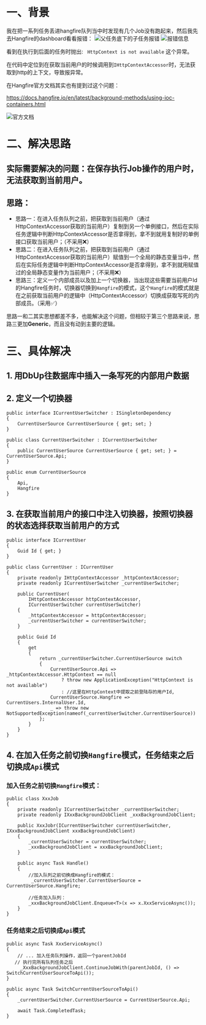 # 一、背景
  我在把一系列任务丢进hangfire队列当中时发现有几个Job没有跑起来，然后我先去Hangfire的dashboard看看报错：
![父任务底下的子任务报错](https://upload-images.jianshu.io/upload_images/20387877-8a9b91e244e0220d.png?imageMogr2/auto-orient/strip%7CimageView2/2/w/1240)
![报错信息](https://upload-images.jianshu.io/upload_images/20387877-92b5fe83c290b8b9.png?imageMogr2/auto-orient/strip%7CimageView2/2/w/1240)

看到在执行到后面的任务时抛出: ` HttpContext is not available` 这个异常。

在代码中定位到在获取当前用户的时候调用到`IHttpContextAccessor`时，无法获取到http的上下文，导致报异常。

在Hangfire官方文档其实也有提到过这个问题：

https://docs.hangfire.io/en/latest/background-methods/using-ioc-containers.html

![官方文档](https://upload-images.jianshu.io/upload_images/20387877-0e7c8fcde7881c02.png?imageMogr2/auto-orient/strip%7CimageView2/2/w/1240)

# 二、解决思路
## 实际需要解决的问题：在保存执行Job操作的用户时，无法获取到当前用户。

## 思路： 
* 思路一：在进入任务队列之前，把获取到当前用户（通过HttpContextAccessor获取的当前用户）复制到另一个单例接口，然后在实际任务逻辑中判断HttpContextAccessor是否拿得到，拿不到就用复制好的单例接口获取当前用户；（不采用❌）
* 思路二：在进入任务队列之前，把获取到当前用户（通过HttpContextAccessor获取的当前用户）赋值到一个全局的静态变量当中，然后在实际任务逻辑中判断HttpContextAccessor是否拿得到，拿不到就用赋值过的全局静态变量作为当前用户；（不采用❌）
* 思路三：定义一个内部成员以及加上一个切换器，当出现这些需要当前用户Id的Hangfire任务时，切换器切换到`Hangfire`的模式，这个`Hangfire`的模式就是在之前获取当前用户的逻辑中（HttpContextAccessor）切换成获取写死的内部成员。（采用✅）

思路一和二其实思想都差不多，也能解决这个问题，但相较于第三个思路来说，思路三更加**Generic**，而且没有动到主要的逻辑。

# 三、具体解决

## 1. 用DbUp往数据库中插入一条写死的内部用户数据

## 2. 定义一个切换器

```
public interface ICurrentUserSwitcher : ISingletonDependency
{
    CurrentUserSource CurrentUserSource { get; set; }
}

public class CurrentUserSwitcher : ICurrentUserSwitcher
{
    public CurrentUserSource CurrentUserSource { get; set; } = CurrentUserSource.Api;
}

public enum CurrentUserSource
{
    Api,
    Hangfire
}
```

## 3. 在获取当前用户的接口中注入切换器，按照切换器的状态选择获取当前用户的方式

```
public interface ICurrentUser
{
    Guid Id { get; }
}

public class CurrentUser : ICurrentUser
{
    private readonly IHttpContextAccessor _httpContextAccessor;
    private readonly ICurrentUserSwitcher _currentUserSwitcher;

    public CurrentUser(
        IHttpContextAccessor httpContextAccessor, 
        ICurrentUserSwitcher currentUserSwitcher)
    {
        _httpContextAccessor = httpContextAccessor;
        _currentUserSwitcher = currentUserSwitcher;
    }

    public Guid Id
    {
        get
        {
            return _currentUserSwitcher.CurrentUserSource switch
            {
                CurrentUserSource.Api => _httpContextAccessor.HttpContext == null 
                    ? throw new ApplicationException("HttpContext is not available") 
                    : //这里在HttpContext中提取之前登陆存的用户Id,
                CurrentUserSource.Hangfire => CurrentUsers.InternalUser.Id,
                _ => throw new NotSupportedException(nameof(_currentUserSwitcher.CurrentUserSource))
            };
        }
    }
}
```

## 4. 在加入任务之前切换`Hangfire`模式，任务结束之后切换成`Api`模式

### 加入任务之前切换`Hangfire`模式：
```
public class XxxJob
{
    private readonly ICurrentUserSwitcher _currentUserSwitcher;
    private readonly IXxxBackgroundJobClient _xxxBackgroundJobClient;

    public XxxJobr(ICurrentUserSwitcher currentUserSwitcher, IXxxBackgroundJobClient xxxBackgroundJobClient)
    {
        _currentUserSwitcher = currentUserSwitcher;
        _xxxBackgroundJobClient = xxxBackgroundJobClient;
    }

    public async Task Handle()
    {
        //加入队列之前切换成Hangfire的模式：
         _currentUserSwitcher.CurrentUserSource = CurrentUserSource.Hangfire;
            
        //任务加入队列：
        _xxxBackgroundJobClient.Enqueue<T>(x => x.XxxServiceAsync());
    }
}
```

### 任务结束之后切换成`Api`模式

```
public async Task XxxServiceAsync()
{
    // ... 加入任务队列操作，返回一个parentJobId
   // 执行完所有队列任务之后
     _XxxBackgroundJobClient.ContinueJobWith(parentJobId, () => SwitchCurrentUserSourceToApi());
}

public async Task SwitchCurrentUserSourceToApi()
{
    _currentUserSwitcher.CurrentUserSource = CurrentUserSource.Api;
    
    await Task.CompletedTask;
}
```
